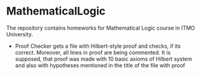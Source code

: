 # MathematicalLogic

The repository contains homeworks for Mathematical Logic course in ITMO University. 

* Proof Checker gets a file with Hilbert-style proof and checks, if its correct. Moreover, all lines in proof are being commented. It is supposed, that proof was made with 10 basic axioms of Hilbert system and also with hypotheses mentioned in the title of the file with proof
